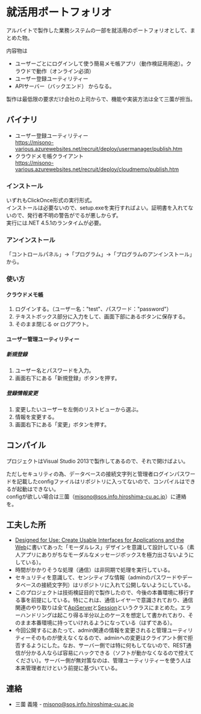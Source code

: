就活用ポートフォリオ
==================

アルバイトで製作した業務システムの一部を就活用のポートフォリオとして、まとめた物。

内容物は
* ユーザーごとにログインして使う簡易メモ帳アプリ（動作検証用用途）。クラウドで動作（オンライン必須）
* ユーザー登録ユーティリティー
* APIサーバー（バックエンド）
からなる。

製作は最低限の要求だけ会社の上司からで、機能や実装方法は全て三薗が担当。

バイナリ
------------------
* ユーザー登録ユーティリティー  
https://misono-various.azurewebsites.net/recruit/deploy/usermanager/publish.htm
* クラウドメモ帳クライアント  
https://misono-various.azurewebsites.net/recruit/deploy/cloudmemo/publish.htm

### インストール
いずれもClickOnce形式の実行形式。  
インストールは必要ないので、setup.exeを実行すればよい。証明書を入れてないので、発行者不明の警告がでるが悪しからず。  
実行には.NET 4.5.1のランタイムが必要。

### アンインストール
「コントロールパネル」->「プログラム」->「プログラムのアンインストール」から。

### 使い方
#### クラウドメモ帳
1. ログインする。（ユーザー名："test"、パスワード："password"）
2. テキストボックス部分に入力をして、画面下部にあるボタンに保存する。
3. そのまま閉じる or ログアウト。

#### ユーザー管理ユーティリティー
##### 新規登録
1. ユーザー名とパスワードを入力。
2. 画面右下にある「新規登録」ボタンを押す。

##### 登録情報変更
1. 変更したいユーザーを左側のリストビューから選ぶ。
2. 情報を変更する。
3. 画面右下にある「変更」ボタンを押す。

コンパイル
-----------------
プロジェクトはVisual Studio 2013で製作してあるので、それで開けばよい。 

ただしセキュリティの為、データベースの接続文字列と管理者ログインパスワードを記載したconfigファイルはリポジトリに入ってないので、コンパイルはできるが起動はできない。  
configが欲しい場合は三薗（misono@sos.info.hiroshima-cu.ac.jp）に連絡を。

工夫した所
-----------------
* [Designed for Use: Create Usable Interfaces for Applications and the Web](http://www.amazon.co.jp/Designed-Use-Create-Interfaces-Applications/dp/1934356751)に書いてあった「モーダルレス」デザインを意識して設計している（素人アプリにありがちなモーダルなメッセージボックスを極力出さないようにしている）。
* 時間がかかりそうな処理（通信）は非同期で処理を実行している。
* セキュリティを意識して、センシティブな情報（adminのパスワードやデータベースの接続文字列）はリポジトリに入れて公開しないようにしている。
* このプロジェクトは技術検証目的で製作したので、今後の本番環境に移行する事を前提にしている。特にこれは、通信レイヤーで意識されており、通信関連のやり取りは全て[ApiServer](https://github.com/ymisono/recruit_portfolio/blob/master/ClientTest/Models/ApiServer.cs)と[Session](https://github.com/ymisono/recruit_portfolio/blob/master/ClientTest/Models/Session.cs)というクラスにまとめた。エラーハンドリングは起こり得る半分以上のケースを想定して書かれており、そのまま本番環境に持っていけれるようになっている（はずである）。
* 今回公開するにあたって、admin関連の情報を変更されると管理ユーティリティーそのものが使えなくなるので、adminへの変更はクライアント側で拒否するようにした。なお、サーバー側では特に何もしてないので、REST通信が分かる人ならば容易にハックできる（ソフトが動かなくなるので控えてください）。サーバー側が無対策なのは、管理ユーティリティーを使う人は本来管理者だけという前提に基づいている。

連絡
-----------------
* 三薗 義隆 - misono@sos.info.hiroshima-cu.ac.jp

